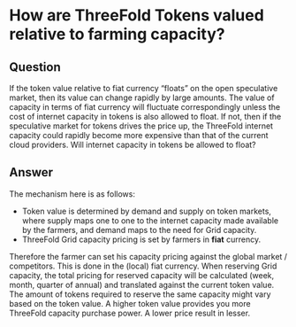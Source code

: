 # How are ThreeFold Tokens valued relative to farming capacity?

## Question

If the token value relative to fiat currency “floats” on the open speculative market, then its value can change rapidly by large amounts. The value of capacity in terms of fiat currency will fluctuate correspondingly unless the cost of internet capacity in tokens is also allowed to float. If not, then if the speculative market for tokens drives the price up, the ThreeFold internet capacity could rapidly become more expensive than that of the current cloud providers. Will internet capacity in tokens be allowed to float?

## Answer

The mechanism here is as follows:
 - Token value is determined by demand and supply on token markets, where supply maps one to one to the internet capacity made available by the farmers, and demand maps to the need for Grid capacity.
 - ThreeFold Grid capacity pricing is set by farmers in **fiat** currency.

 Therefore the farmer can set his capacity pricing against the global market / competitors. This is done in the (local) fiat currency. When reserving Grid capacity, the total pricing for reserved capacity will be calculated (week, month, quarter of annual) and translated against the current token value. The amount of tokens required to reserve the same capacity might vary based on the token value. A higher token value provides you more ThreeFold capacity purchase power. A lower price result in lesser.

